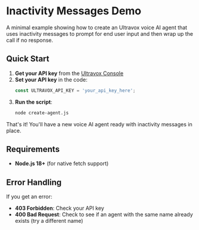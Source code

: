 # Inactivity Messages Demo

A minimal example showing how to create an Ultravox voice AI agent that uses inactivity messages to prompt for end user input and then wrap up the call if no response.

## Quick Start

1. **Get your API key** from the [Ultravox Console](https://app.ultravox.ai/settings)
1. **Set your API key** in the code:
   ```javascript
   const ULTRAVOX_API_KEY = 'your_api_key_here';
   ```
1. **Run the script**:
   ```bash
   node create-agent.js
   ```

That's it! You'll have a new voice AI agent ready with inactivity messages in place.

## Requirements

- **Node.js 18+** (for native fetch support)

## Error Handling

If you get an error:

- **403 Forbidden**: Check your API key
- **400 Bad Request**: Check to see if an agent with the same name already exists (try a different name)